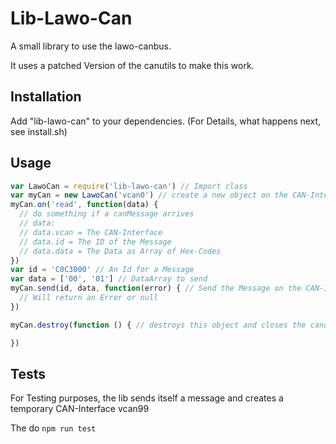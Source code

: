 # Lib-Lawo-Can
A small library to use the lawo-canbus.

It uses a patched Version of the canutils to make this work.

## Installation

Add "lib-lawo-can" to your dependencies.
(For Details, what happens next, see install.sh)

## Usage

```js
var LawoCan = require('lib-lawo-can') // Import class
var myCan = new LawoCan('vcan0') // create a new object on the CAN-Interface vcan0
myCan.on('read', function(data) {
  // do something if a canMessage arrives
  // data:
  // data.vcan = The CAN-Interface
  // data.id = The ID of the Message
  // data.data = The Data as Array of Hex-Codes
})
var id = 'C0C3000' // An Id for a Message
var data = ['00', '01'] // DataArray to send
myCan.send(id, data, function(error) { // Send the Message on the CAN-Interface
  // Will return an Error or null
})

myCan.destroy(function () { // destroys this object and closes the candump

})

```

## Tests
For Testing purposes, the lib sends itself a message and creates a temporary CAN-Interface vcan99

The do `npm run test`
